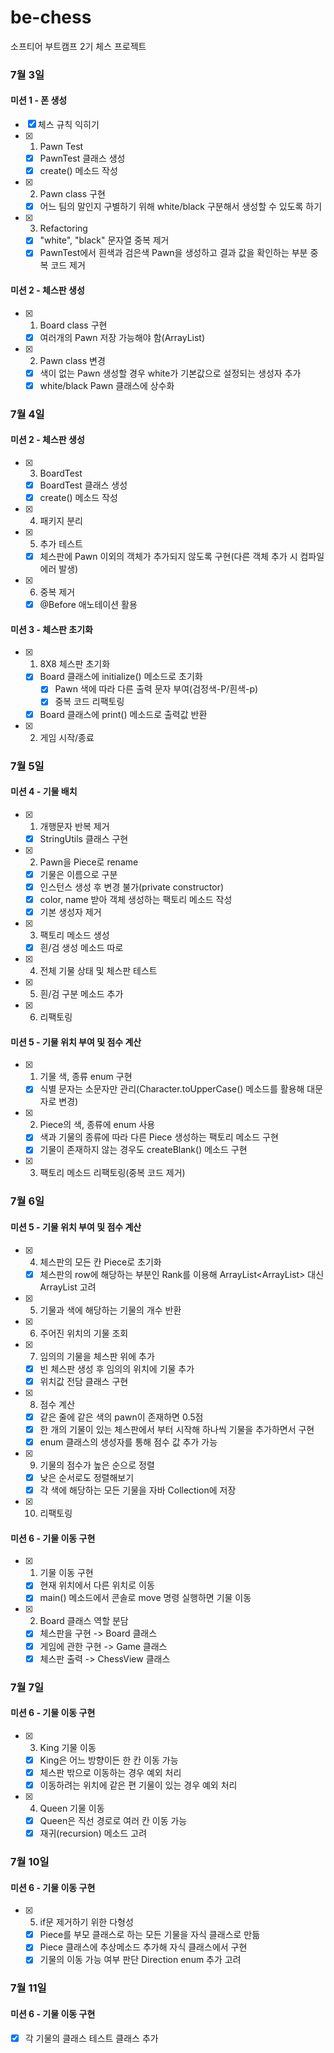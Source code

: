 # be-chess
소프티어 부트캠프 2기 체스 프로젝트


### 7월 3일
#### 미션 1 - 폰 생성
- [x] 체스 규칙 익히기
- [x] 1. Pawn Test
    - [x] PawnTest 클래스 생성
    - [x] create() 메소드 작성
- [x] 2. Pawn class 구현
    - [x] 어느 팀의 말인지 구별하기 위해 white/black 구분해서 생성할 수 있도록 하기
- [x] 3. Refactoring
    - [x] "white", "black" 문자열 중복 제거
    - [x] PawnTest에서 흰색과 검은색 Pawn을 생성하고 결과 값을 확인하는 부분 중복 코드 제거

#### 미션 2 - 체스판 생성
- [x] 1. Board class 구현
  - [x] 여러개의 Pawn 저장 가능해야 함(ArrayList)
- [x] 2. Pawn class 변경
  - [x] 색이 없는 Pawn 생성할 경우 white가 기본값으로 설정되는 생성자 추가
  - [x] white/black Pawn 클래스에 상수화

### 7월 4일
#### 미션 2 - 체스판 생성
- [x] 3. BoardTest
  - [x] BoardTest 클래스 생성
  - [x] create() 메소드 작성
- [x] 4. 패키지 분리
- [x] 5. 추가 테스트
  - [x] 체스판에 Pawn 이외의 객체가 추가되지 않도록 구현(다른 객체 추가 시 컴파일 에러 발생)
- [x] 6. 중복 제거
  - [x] @Before 애노테이션 활용

#### 미션 3 - 체스판 초기화
- [x] 1. 8X8 체스판 초기화
  - [x] Board 클래스에 initialize() 메소드로 초기화
    - [x] Pawn 색에 따라 다른 출력 문자 부여(검정색-P/흰색-p)
    - [x] 중복 코드 리팩토링
  - [x] Board 클래스에 print() 메소드로 출력값 반환
- [x] 2. 게임 시작/종료

### 7월 5일
#### 미션 4 - 기물 배치
- [x] 1. 개행문자 반복 제거
  - [x] StringUtils 클래스 구현
- [x] 2. Pawn을 Piece로 rename
  - [x] 기물은 이름으로 구분
  - [x] 인스턴스 생성 후 변경 불가(private constructor)
  - [x] color, name 받아 객체 생성하는 팩토리 메소드 작성
  - [x] 기본 생성자 제거
- [x] 3. 팩토리 메소드 생성
  - [x] 흰/검 생성 메소드 따로
- [x] 4. 전체 기물 상태 및 체스판 테스트
- [x] 5. 흰/검 구분 메소드 추가
- [x] 6. 리팩토링


#### 미션 5 - 기물 위치 부여 및 점수 계산
- [x] 1. 기물 색, 종류 enum 구현
  - [x] 식별 문자는 소문자만 관리(Character.toUpperCase() 메소드를 활용해 대문자로 변경)
- [x] 2. Piece의 색, 종류에 enum 사용
  - [x] 색과 기물의 종류에 따라 다른 Piece 생성하는 팩토리 메소드 구현
  - [x] 기물이 존재하지 않는 경우도 createBlank() 메소드 구현
- [x] 3. 팩토리 메소드 리팩토링(중복 코드 제거)

### 7월 6일
#### 미션 5 - 기물 위치 부여 및 점수 계산
- [x] 4. 체스판의 모든 칸 Piece로 초기화
  - [x] 체스판의 row에 해당하는 부분인 Rank를 이용해 ArrayList<ArrayList<Piece>> 대신 ArrayList<Rank> 고려
- [x] 5. 기물과 색에 해당하는 기물의 개수 반환
- [x] 6. 주어진 위치의 기물 조회
- [x] 7. 임의의 기물을 체스판 위에 추가
  - [x] 빈 체스판 생성 후 임의의 위치에 기물 추가
  - [x] 위치값 전담 클래스 구현
- [x] 8. 점수 계산
  - [x] 같은 줄에 같은 색의 pawn이 존재하면 0.5점
  - [x] 한 개의 기물이 있는 체스판에서 부터 시작해 하나씩 기물을 추가하면서 구현
  - [x] enum 클래스의 생성자를 통해 점수 값 추가 가능
- [x] 9. 기물의 점수가 높은 순으로 정렬
  - [x] 낮은 순서로도 정렬해보기
  - [x] 각 색에 해당하는 모든 기물을 자바 Collection에 저장
- [x] 10. 리팩토링

#### 미션 6 - 기물 이동 구현
- [x] 1. 기물 이동 구현
  - [x] 현재 위치에서 다른 위치로 이동
  - [x] main() 메소드에서 콘솔로 move 명령 실행하면 기물 이동
- [x] 2. Board 클래스 역할 분담
  - [x] 체스판을 구현 -> Board 클래스
  - [x] 게임에 관한 구현 -> Game 클래스
  - [x] 체스판 출력 -> ChessView 클래스

### 7월 7일
#### 미션 6 - 기물 이동 구현
- [x] 3. King 기물 이동
  - [x] King은 어느 방향이든 한 칸 이동 가능
  - [x] 체스판 밖으로 이동하는 경우 예외 처리
  - [x] 이동하려는 위치에 같은 편 기물이 있는 경우 예외 처리
- [x] 4. Queen 기물 이동
  - [x] Queen은 직선 경로로 여러 칸 이동 가능
  - [x] 재귀(recursion) 메소드 고려

### 7월 10일
#### 미션 6 - 기물 이동 구현
- [x] 5. if문 제거하기 위한 다형성
  - [x] Piece를 부모 클래스로 하는 모든 기물을 자식 클래스로 만듦
  - [x] Piece 클래스에 추상메소드 추가해 자식 클래스에서 구현
  - [x] 기물의 이동 가능 여부 판단 Direction enum 추가 고려

### 7월 11일
#### 미션 6 - 기물 이동 구현
  - [x] 각 기물의 클래스 테스트 클래스 추가